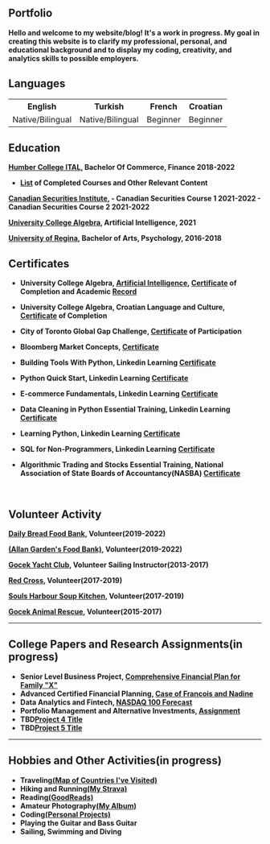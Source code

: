 ## Portfolio
   
  **Hello and welcome to my website/blog! It's a work in progress. My goal in creating this website is to clarify my professional, personal, and educational background and to display my coding, creativity, and analytics skills to possible employers.** 

## Languages
<table>
<tr>
      <th>English</th>
      <th>Turkish</th>
      <th>French</th>
      <th>Croatian</th>
  </tr>
  <tr>
    <td>Native/Bilingual</td>
    <td>Native/Bilingual</td>
    <td>Beginner</td>
    <td>Beginner</td>
  </tr>
</table>

## Education 
**[Humber College ITAL](https://business.humber.ca/programs/finance.html), Bachelor Of Commerce, Finance 2018-2022**

   - **[List]() of Completed Courses and Other Relevant Content**

**[Canadian Securities Institute](https://www.csi.ca/student/en_ca/courses/csi/csc.xhtml?gclid=CjwKCAjwt7SWBhAnEiwAx8ZLarnKsz6Vu9POjZJNIshu1uSnUF5YXRNr6k0dqhPKuCs13GuxZd1RBRoCjnUQAvD_BwE), 
      - Canadian Securities Course 1 2021-2022
      - Canadian Securities Course 2 2021-2022**
<br>

**[University College Algebra](https://www.algebra.hr/visoko-uciliste/en/studij/graduate-professional-program/data-science/), Artificial Intelligence, 2021**
<br>

**[University of Regina](https://www.uregina.ca/), Bachelor of Arts, Psychology, 2016-2018**

## Certificates

- **University College Algebra, [Artificial Intelligence](https://www.algebra.hr/international-school/summer-school/courses/artificial-intelligence/), [Certificate](images/CertificateArtificialIntelligenceErenWeatheraldSengul.pdf) of Completion and Academic [Record](images/AcademicRecord–ErenWeatherald-Sengul.pdf)**

- **University College Algebra, Croatian Language and Culture, [Certificate](/images/CertificateCroatianLanguage&Culture-ErenWeatherald-Sengul.pdf) of Completion**

- **City of Toronto Global Gap Challenge, [Certificate](/images/GlobalSystemsGapChallenge.pdf) of Participation**

- **Bloomberg Market Concepts, [Certificate](/images/certificate_of_completion.pdf)**

- **Building Tools With Python, Linkedin Learning [Certificate](https://www.linkedin.com/learning/certificates/0bc0144c2cb57eba40352389de90969791105a018b9a1cc1cfa07d780093740c?u=2218586)**

- **Python Quick Start, Linkedin Learning [Certificate](https://www.linkedin.com/learning/certificates/566925e9c0d453f16824dea57651de9ca8e0b5448350246e2f9ae1736a254bd1?u=2218586)**

- **E-commerce Fundamentals, Linkedin Learning [Certificate](https://www.linkedin.com/learning/certificates/a8a96609b9dc9cbc9ae8a4b89af7a2c492e8fdd8133b267e798c95c13a528621?u=2218586)**

- **Data Cleaning in Python Essential Training, Linkedin Learning [Certificate](https://www.linkedin.com/learning/certificates/cf37bfb34cfba6b0c34d6be51f4b3f9062e503d4253f1d26ce0d3da9917b9beb?u=2218586https://www.linkedin.com/learning/certificates/cf37bfb34cfba6b0c34d6be51f4b3f9062e503d4253f1d26ce0d3da9917b9beb?trk=share_certificate)**

- **Learning Python, Linkedin Learning [Certificate](https://www.linkedin.com/learning/certificates/4af637f80c3afb98cd9c4c6d2626b2fbf93fc0cf1920ce9f38820379d6a6cc13?u=2218586)**

- **SQL for Non-Programmers, Linkedin Learning [Certificate](https://www.linkedin.com/learning/certificates/50b44e14ed21be72a6be4fc6a7200025a2e52af0ed1487046976c0669f56b971?u=2218586)**

- **Algorithmic Trading and Stocks Essential Training, National Association of State Boards of Accountancy(NASBA) [Certificate](https://www.linkedin.com/learning/certificates/81e31eae70d1618b0ae652016c3f17245466335b2c9e32ddc08c9fa5f182a1d5?u=2218586)**

<br>

## Volunteer Activity

**[Daily Bread Food Bank](https://www.dailybread.ca/), Volunteer(2019-2022)**

**[(Allan Garden's Food Bank)](https://allangardensfoodbank.net/), Volunteer(2019-2022)**

**[Gocek Yacht Club](https://www.gocekyachtclub.org/en/Home), Volunteer Sailing Instructor(2013-2017)**

**[Red Cross](https://www.redcross.ca/), Volunteer(2017-2019)**

**[Souls Harbour Soup Kitchen](https://www.shrmsk.com/), Volunteer(2017-2019)**

**[Gocek Animal Rescue](http://www.gocekanimalrescue.com/), Volunteer(2015-2017)**

---

## College Papers and Research Assignments(in progress)

- **Senior Level Business Project, [Comprehensive Financial Plan for Family "X"]()**
- **Advanced Certified Financial Planning, [Case of Francois and Nadine]()**
- **Data Analytics and Fintech, [NASDAQ 100 Forecast]()**
- **Portfolio Management and Alternative Investments, [Assignment]()**
- **TBD[Project 4 Title]()**
- **TBD[Project 5 Title]()**

---

## Hobbies and Other Activities(in progress)

- **Traveling[(Map of Countries I've Visited)](https://www.amcharts.com/visited_countries/?i=62cdde50dff7d&cc=AL%2CBE%2CBG%2CHR%2CCY%2CDK%2CFR%2CDE%2CGR%2CIT%2CLU%2CME%2CPT%2CRS%2CTR%2CGB%2CVA%2CCA%2CUS#AL,BE,BG,HR,CY,DK,FR,DE,GR,IT,LU,ME,PT,RS,TR,GB,VA,CA,US)**
- **Hiking and Running[(My Strava)]()**
- **Reading[(GoodReads)]()**
- **Amateur Photography[(My Album)]()**
- **Coding[(Personal Projects)]()**
- **Playing the Guitar and Bass Guitar**
- **Sailing, Swimming and Diving**
